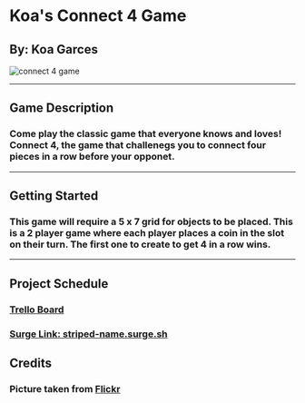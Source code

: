 # **Koa's Connect 4 Game**

## By: Koa Garces

![connect 4 game](https://live.staticflickr.com/3476/3315537273_e597f1387d_b.jpg)

***

## **Game Description**

### Come play the classic game that everyone knows and loves! Connect 4, the game that challenegs you to connect four pieces in a row before your opponet.

***

## **Getting Started**

### This game will require a 5 x 7 grid for objects to be placed. This is a 2 player game where each player places a coin in the slot on their turn. The first one to create to get 4 in a row wins.
***

## **Project Schedule**

### [Trello Board](https://trello.com/b/flZ4d9qk)

### [Surge Link: striped-name.surge.sh](https://striped-name.surge.sh) 

## Credits

### Picture taken from [Flickr](https://www.flickr.com/photos/lomokev/3315537273)
